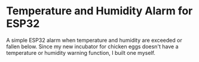 # Temperature and Humidity Alarm for ESP32
A simple ESP32 alarm when temperature and humidity are exceeded or fallen below.
Since my new incubator for chicken eggs doesn't have a temperature or humidity warning function, I built one myself.
